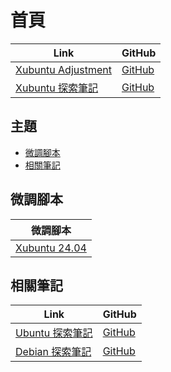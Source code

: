 

# 首頁

| Link | GitHub |
| ---- | ------ |
| [Xubuntu Adjustment](https://samwhelp.github.io/xubuntu-adjustment/) | [GitHub](https://github.com/samwhelp/xubuntu-adjustment) |
| [Xubuntu 探索筆記](https://samwhelp.github.io/note-about-xubuntu/) | [GitHub](https://github.com/samwhelp/note-about-xubuntu) |




## 主題

* [微調腳本](#微調腳本)
* [相關筆記](#相關筆記)




## 微調腳本

| 微調腳本 |
| -------- |
| [Xubuntu 24.04](https://github.com/samwhelp/xubuntu-adjustment/tree/main/prototype/main/xfce-config/Main) |




## 相關筆記

| Link | GitHub |
| ---- | ------ |
| [Ubuntu 探索筆記](https://samwhelp.github.io/note-about-ubuntu/) | [GitHub](https://github.com/samwhelp/note-about-ubuntu) |
| [Debian 探索筆記](https://samwhelp.github.io/note-about-debian/) | [GitHub](https://github.com/samwhelp/note-about-debian) |
